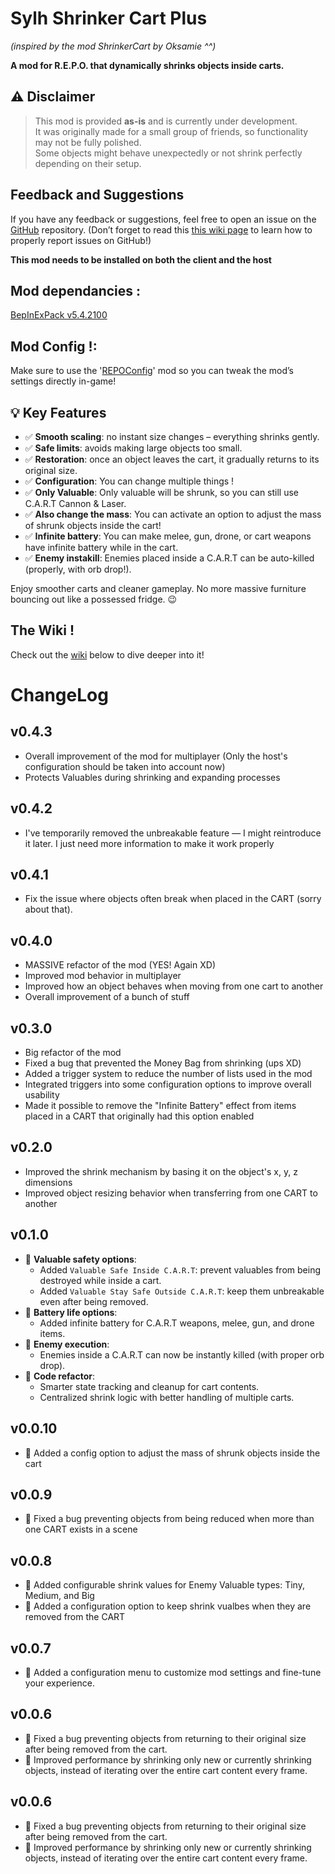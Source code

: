 # Sylh Shrinker Cart Plus 
*(inspired by the mod ShrinkerCart by Oksamie ^^)*

**A mod for R.E.P.O. that dynamically shrinks objects inside carts.**

## ⚠️ Disclaimer
> This mod is provided **as-is** and is currently under development.  
> It was originally made for a small group of friends, so functionality may not be fully polished.  
> Some objects might behave unexpectedly or not shrink perfectly depending on their setup.

## Feedback and Suggestions
If you have any feedback or suggestions, feel free to open an issue on the [GitHub](https://github.com/Voydahn/SylhShrinkerCartPlus.git) repository.
(Don’t forget to read this [this wiki page](https://thunderstore.io/c/repo/p/Sylhaance/SylhShrinkerCartPlus/wiki/3843-0-feedback-or-suggestions/) to learn how to properly report issues on GitHub!)

**This mod needs to be installed on both the client and the host**

## Mod dependancies : 
[BepInExPack v5.4.2100](https://thunderstore.io/c/repo/p/BepInEx/BepInExPack/)

## Mod Config !:
Make sure to use the '[REPOConfig](https://thunderstore.io/c/repo/p/nickklmao/REPOConfig/)' mod so you can tweak the mod’s settings directly in-game!

## 💡 Key Features
- ✅ **Smooth scaling**: no instant size changes – everything shrinks gently.
- ✅ **Safe limits**: avoids making large objects too small.
- ✅ **Restoration**: once an object leaves the cart, it gradually returns to its original size.
- ✅ **Configuration**: You can change multiple things !
- ✅ **Only Valuable**: Only valuable will be shrunk, so you can still use C.A.R.T Cannon & Laser.
- ✅ **Also change the mass**: You can activate an option to adjust the mass of shrunk objects inside the cart!
- ✅ **Infinite battery**: You can make melee, gun, drone, or cart weapons have infinite battery while in the cart.
- ✅ **Enemy instakill**: Enemies placed inside a C.A.R.T can be auto-killed (properly, with orb drop!).

Enjoy smoother carts and cleaner gameplay. No more massive furniture bouncing out like a possessed fridge. 😉

## The Wiki !
Check out the [wiki](https://thunderstore.io/c/repo/p/Sylhaance/SylhShrinkerCartPlus/wiki/) below to dive deeper into it!

# ChangeLog
## v0.4.3
- Overall improvement of the mod for multiplayer (Only the host's configuration should be taken into account now)
- Protects Valuables during shrinking and expanding processes

## v0.4.2
- I've temporarily removed the unbreakable feature — I might reintroduce it later. I just need more information to make it work properly

## v0.4.1
- Fix the issue where objects often break when placed in the CART (sorry about that).

## v0.4.0
- MASSIVE refactor of the mod (YES! Again XD)
- Improved mod behavior in multiplayer
- Improved how an object behaves when moving from one cart to another
- Overall improvement of a bunch of stuff

## v0.3.0
- Big refactor of the mod
- Fixed a bug that prevented the Money Bag from shrinking (ups XD)
- Added a trigger system to reduce the number of lists used in the mod
- Integrated triggers into some configuration options to improve overall usability
- Made it possible to remove the "Infinite Battery" effect from items placed in a CART that originally had this option enabled

## v0.2.0
- Improved the shrink mechanism by basing it on the object's x, y, z dimensions
- Improved object resizing behavior when transferring from one CART to another

## v0.1.0
- 🚀 **Valuable safety options**:
  - Added `Valuable Safe Inside C.A.R.T`: prevent valuables from being destroyed while inside a cart.
  - Added `Valuable Stay Safe Outside C.A.R.T`: keep them unbreakable even after being removed.
- 🚀 **Battery life options**:
  - Added infinite battery for C.A.R.T weapons, melee, gun, and drone items.
- 🚀 **Enemy execution**:
  - Enemies inside a C.A.R.T can now be instantly killed (with proper orb drop).
- 🧠 **Code refactor**:
  - Smarter state tracking and cleanup for cart contents.
  - Centralized shrink logic with better handling of multiple carts.

## v0.0.10
- 🚀 Added a config option to adjust the mass of shrunk objects inside the cart

## v0.0.9
- 🐛 Fixed a bug preventing objects from being reduced when more than one CART exists in a scene

## v0.0.8
- 🚀 Added configurable shrink values for Enemy Valuable types: Tiny, Medium, and Big
- 🚀 Added a configuration option to keep shrink vualbes when they are removed from the CART

## v0.0.7
- 🚀 Added a configuration menu to customize mod settings and fine-tune your experience.

## v0.0.6
- 🐛 Fixed a bug preventing objects from returning to their original size after being removed from the cart.
- 🚀 Improved performance by shrinking only new or currently shrinking objects, instead of iterating over the entire cart content every frame.
## v0.0.6
- 🐛 Fixed a bug preventing objects from returning to their original size after being removed from the cart.
- 🚀 Improved performance by shrinking only new or currently shrinking objects, instead of iterating over the entire cart content every frame.
